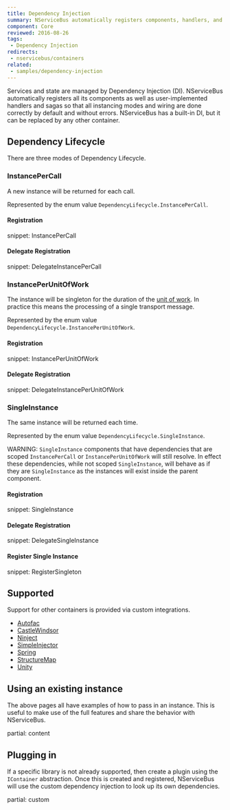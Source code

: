 ```yaml
---
title: Dependency Injection
summary: NServiceBus automatically registers components, handlers, and sagas.
component: Core
reviewed: 2016-08-26
tags:
 - Dependency Injection
redirects:
 - nservicebus/containers
related:
 - samples/dependency-injection
---
```


Services and state are managed by Dependency Injection (DI). NServiceBus automatically registers all its components as well as user-implemented handlers and sagas so that all instancing modes and wiring are done correctly by default and without errors. NServiceBus has a built-in DI, but it can be replaced by any other container.


## Dependency Lifecycle

There are three modes of Dependency Lifecycle.


### InstancePerCall

A new instance will be returned for each call.

Represented by the enum value `DependencyLifecycle.InstancePerCall`.


#### Registration

snippet: InstancePerCall


#### Delegate Registration

snippet: DelegateInstancePerCall


### InstancePerUnitOfWork

The instance will be singleton for the duration of the [unit of work](/nservicebus/pipeline/unit-of-work.md). In practice this means the processing of a single transport message.

Represented by the enum value `DependencyLifecycle.InstancePerUnitOfWork`.


#### Registration

snippet: InstancePerUnitOfWork


#### Delegate Registration

snippet: DelegateInstancePerUnitOfWork


### SingleInstance

The same instance will be returned each time.

Represented by the enum value `DependencyLifecycle.SingleInstance`.

WARNING: `SingleInstance` components that have dependencies that are scoped `InstancePerCall` or `InstancePerUnitOfWork` will still resolve. In effect these dependencies, while not scoped `SingleInstance`, will behave as if they are `SingleInstance` as the instances will exist inside the parent component.


#### Registration

snippet: SingleInstance


#### Delegate Registration

snippet: DelegateSingleInstance


#### Register Single Instance

snippet: RegisterSingleton


## Supported

Support for other containers is provided via custom integrations.

 * [Autofac](autofac.md)
 * [CastleWindsor](castlewindsor.md)
 * [Ninject](ninject.md)
 * [SimpleInjector](simpleinjector.md)
 * [Spring](spring.md)
 * [StructureMap](structuremap.md)
 * [Unity](unity.md)


## Using an existing instance

The above pages all have examples of how to pass in an instance. This is useful to make use of the full features and share the behavior with NServiceBus.


partial: content


## Plugging in

If a specific library is not already supported, then create a plugin using the `IContainer` abstraction. Once this is created and registered, NServiceBus will use the custom dependency injection to look up its own dependencies.

partial: custom